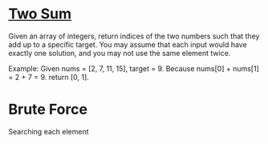 # [Two Sum](https://leetcode.com/problems/two-sum/)
Given an array of integers, return indices of the two numbers such that they add up to a specific target.
You may assume that each input would have exactly one solution, and you may not use the same element twice.

Example:
Given nums = [2, 7, 11, 15], target = 9.
Because nums[0] + nums[1] = 2 + 7 = 9.
return [0, 1].

# Brute Force
Searching each element

